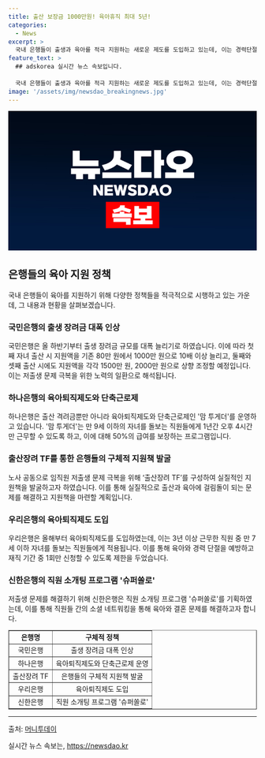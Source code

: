 ```yaml
---
title: 출산 보장금 1000만원! 육아휴직 최대 5년!
categories:
  - News
excerpt: >
  국내 은행들이 출생과 육아를 적극 지원하는 새로운 제도를 도입하고 있는데, 이는 경력단절을 예방하고 저출생 문제를 극복하기 위한 노력의 일환으로 해석된다. 국민은행은 출생 장려금을 대폭 늘리고, 기타 육아 지원책도 확대하고 있으며 하나은행도 유사한 프로그램을 운영하고 있다. 또한 육아퇴직제도를 운영하는 은행도 늘어나고 있는데, 이는 직원들의 경력단절을 막기 위한 조치로 받아들여진다. 또한 신한은행은 출생을 촉진하기 위해 직원 소개팅 프로그램을 기획하는 등 다양한 노력을 기울이고 있다. 이러한 은행들의 노력은 출산과 육아에 대한 사회적 관심을 높이는 데 기여하며, 직원들에게도 긍정적인 영향을 미치고 있을 것으로 보인다.
feature_text: >
  ## adskorea 실시간 뉴스 속보입니다.

  국내 은행들이 출생과 육아를 적극 지원하는 새로운 제도를 도입하고 있는데, 이는 경력단절을 예방하고 저출생 문제를 극복하기 위한 노력의 일환으로 해석된다. 국민은행은 출생 장려금을 대폭 늘리고, 기타 육아 지원책도 확대하고 있으며 하나은행도 유사한 프로그램을 운영하고 있다. 또한 육아퇴직제도를 운영하는 은행도 늘어나고 있는데, 이는 직원들의 경력단절을 막기 위한 조치로 받아들여진다. 또한 신한은행은 출생을 촉진하기 위해 직원 소개팅 프로그램을 기획하는 등 다양한 노력을 기울이고 있다. 이러한 은행들의 노력은 출산과 육아에 대한 사회적 관심을 높이는 데 기여하며, 직원들에게도 긍정적인 영향을 미치고 있을 것으로 보인다.
image: '/assets/img/newsdao_breakingnews.jpg'
---
```


<p><img src="/assets/img/newsdao_breakingnews.jpg" alt="adskorea 속보" /></p>

<h2 data-ke-size="size26">은행들의 육아 지원 정책</h2>

<p data-ke-size="size16">국내 은행들이 육아를 지원하기 위해 다양한 정책들을 적극적으로 시행하고 있는 가운데, 그 내용과 현황을 살펴보겠습니다.</p>

<h3>국민은행의 출생 장려금 대폭 인상</h3>

<p data-ke-size="size16">국민은행은 올 하반기부터 출생 장려금 규모를 대폭 늘리기로 하였습니다. 이에 따라 첫째 자녀 출산 시 지원액을 기존 80만 원에서 1000만 원으로 10배 이상 늘리고, 둘째와 셋째 출산 시에도 지원액을 각각 1500만 원, 2000만 원으로 상향 조정할 예정입니다. 이는 저출생 문제 극복을 위한 노력의 일환으로 해석됩니다.</p>

<h3>하나은행의 육아퇴직제도와 단축근로제</h3>

<p data-ke-size="size16">하나은행은 출산 격려금뿐만 아니라 육아퇴직제도와 단축근로제인 '맘 투게더'를 운영하고 있습니다. '맘 투게더'는 만 9세 이하의 자녀를 돌보는 직원들에게 1년간 오후 4시간만 근무할 수 있도록 하고, 이에 대해 50%의 급여를 보장하는 프로그램입니다.</p>

<h3>출산장려 TF를 통한 은행들의 구체적 지원책 발굴</h3>

<p data-ke-size="size16">노사 공동으로 임직원 저출생 문제 극복을 위해 ‘출산장려 TF’를 구성하여 실질적인 지원책을 발굴하고자 하였습니다. 이를 통해 실질적으로 출산과 육아에 걸림돌이 되는 문제를 해결하고 지원책을 마련할 계획입니다.</p>

<h3>우리은행의 육아퇴직제도 도입</h3>

<p data-ke-size="size16">우리은행은 올해부터 육아퇴직제도를 도입하였는데, 이는 3년 이상 근무한 직원 중 만 7세 이하 자녀를 돌보는 직원들에게 적용됩니다. 이를 통해 육아와 경력 단절을 예방하고 재직 기간 중 1회만 신청할 수 있도록 제한을 두었습니다.</p>

<h3>신한은행의 직원 소개팅 프로그램 '슈퍼쏠로'</h3>

<p data-ke-size="size16">저출생 문제를 해결하기 위해 신한은행은 직원 소개팅 프로그램 '슈퍼쏠로'를 기획하였는데, 이를 통해 직원들 간의 소셜 네트워킹을 통해 육아와 결혼 문제를 해결하고자 합니다.</p>

<table style="width: 100%;" border="1">
<tbody>
<tr>
<td style="text-align: center; height: 17px;"><b>은행명</b></td>
<td style="text-align: center; height: 17px;"><b>구체적 정책</b></td>
</tr>
<tr>
<td style="text-align: center; height: 17px;">국민은행</td>
<td style="text-align: center; height: 17px;">출생 장려금 대폭 인상</td>
</tr>
<tr>
<td style="text-align: center; height: 17px;">하나은행</td>
<td style="text-align: center; height: 17px;">육아퇴직제도와 단축근로제 운영</td>
</tr>
<tr>
<td style="text-align: center; height: 17px;">출산장려 TF</td>
<td style="text-align: center; height: 17px;">은행들의 구체적 지원책 발굴</td>
</tr>
<tr>
<td style="text-align: center; height: 17px;">우리은행</td>
<td style="text-align: center; height: 17px;">육아퇴직제도 도입</td>
</tr>
<tr>
<td style="text-align: center; height: 17px;">신한은행</td>
<td style="text-align: center; height: 17px;">직원 소개팅 프로그램 '슈퍼쏠로'</td>
</tr>
</tbody>
</table>

<hr>

<p>출처: <a href="https://news.mt.co.kr/mtview.php?no=2020102509448032513">머니투데이</a></p>
실시간 뉴스 속보는, <a href="https://newsdao.kr" rel="dofollow">https://newsdao.kr</a>


